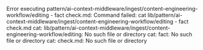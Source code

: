 Error executing pattern/ai-context-middleware/ingest/content-engineering-workflow/editing - fact check.md: Command failed: cat lib/pattern/ai-context-middleware/ingest/content-engineering-workflow/editing - fact check.md
cat: lib/pattern/ai-context-middleware/ingest/content-engineering-workflow/editing: No such file or directory
cat: fact: No such file or directory
cat: check.md: No such file or directory
